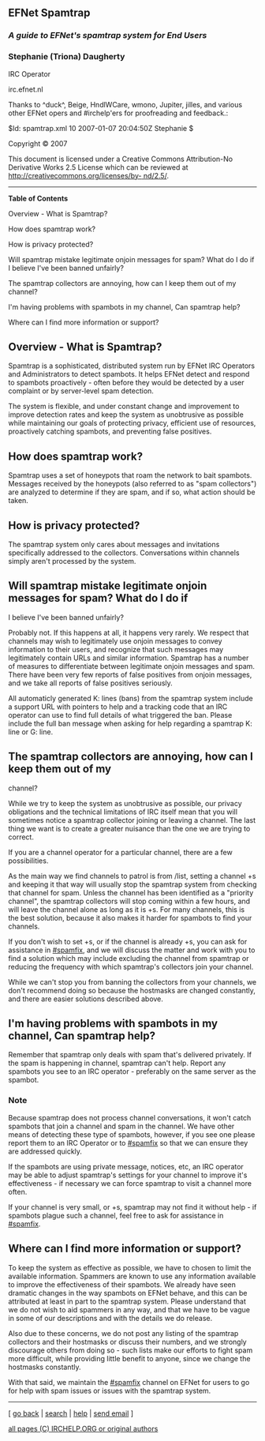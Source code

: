 ## EFNet Spamtrap

### _A guide to EFNet's spamtrap system for End Users_

### Stephanie (Triona) Daugherty

IRC Operator

irc.efnet.nl

Thanks to ^duck^, Beige, HndlWCare, wmono, Jupiter, jilles, and various other
EFNet opers and #irchelp'ers for proofreading and feedback.:

$Id: spamtrap.xml 10 2007-01-07 20:04:50Z Stephanie $

Copyright © 2007

This document is licensed under a Creative Commons Attribution-No Derivative
Works 2.5 License which can be reviewed at
[http://creativecommons.org/licenses/by-
nd/2.5/](http://creativecommons.org/licenses/by-nd/2.5/).

* * *

**Table of Contents**

Overview - What is Spamtrap?

How does spamtrap work?

How is privacy protected?

Will spamtrap mistake legitimate onjoin messages for spam? What do I do if I
believe I've been banned unfairly?

The spamtrap collectors are annoying, how can I keep them out of my channel?

I'm having problems with spambots in my channel, Can spamtrap help?

Where can I find more information or support?

## Overview - What is Spamtrap?

Spamtrap is a sophisticated, distributed system run by EFNet IRC Operators and
Administrators to detect spambots. It helps EFNet detect and respond to
spambots proactively - often before they would be detected by a user complaint
or by server-level spam detection.

The system is flexible, and under constant change and improvement to improve
detection rates and keep the system as unobtrusive as possible while
maintaining our goals of protecting privacy, efficient use of resources,
proactively catching spambots, and preventing false positives.

## How does spamtrap work?

Spamtrap uses a set of honeypots that roam the network to bait spambots.
Messages received by the honeypots (also referred to as "spam collectors") are
analyzed to determine if they are spam, and if so, what action should be
taken.

## How is privacy protected?

The spamtrap system only cares about messages and invitations specifically
addressed to the collectors. Conversations within channels simply aren't
processed by the system.

## Will spamtrap mistake legitimate onjoin messages for spam? What do I do if
I believe I've been banned unfairly?

Probably not. If this happens at all, it happens very rarely. We respect that
channels may wish to legitimately use onjoin messages to convey information to
their users, and recognize that such messages may legitimately contain URLs
and similar information. Spamtrap has a number of measures to differentiate
between legitimate onjoin messages and spam. There have been very few reports
of false positives from onjoin messages, and we take all reports of false
positives seriously.

All automaticly generated K: lines (bans) from the spamtrap system include a
support URL with pointers to help and a tracking code that an IRC operator can
use to find full details of what triggered the ban. Please include the full
ban message when asking for help regarding a spamtrap K: line or G: line.

## The spamtrap collectors are annoying, how can I keep them out of my
channel?

While we try to keep the system as unobtrusive as possible, our privacy
obligations and the technical limitations of IRC itself mean that you will
sometimes notice a spamtrap collector joining or leaving a channel. The last
thing we want is to create a greater nuisance than the one we are trying to
correct.

If you are a channel operator for a particular channel, there are a few
possibilities.

As the main way we find channels to patrol is from /list, setting a channel +s
and keeping it that way will usually stop the spamtrap system from checking
that channel for spam. Unless the channel has been identified as a "priority
channel", the spamtrap collectors will stop coming within a few hours, and
will leave the channel alone as long as it is +s. For many channels, this is
the best solution, because it also makes it harder for spambots to find your
channels.

If you don't wish to set +s, or if the channel is already +s, you can ask for
assistance in [#spamfix](irc://irc.efnet.org/spamfix), and we will discuss the
matter and work with you to find a solution which may include excluding the
channel from spamtrap or reducing the frequency with which spamtrap's
collectors join your channel.

While we can't stop you from banning the collectors from your channels, we
don't recommend doing so because the hostmasks are changed constantly, and
there are easier solutions described above.

## I'm having problems with spambots in my channel, Can spamtrap help?

Remember that spamtrap only deals with spam that's delivered privately. If the
spam is happening in channel, spamtrap can't help. Report any spambots you see
to an IRC operator - preferably on the same server as the spambot.

### Note

Because spamtrap does not process channel conversations, it won't catch
spambots that join a channel and spam in the channel. We have other means of
detecting these type of spambots, however, if you see one please report them
to an IRC Operator or to [#spamfix](irc://irc.efnet.org/spamfix) so that we
can ensure they are addressed quickly.

If the spambots are using private message, notices, etc, an IRC operator may
be able to adjust spamtrap's settings for your channel to improve it's
effectiveness - if necessary we can force spamtrap to visit a channel more
often.

If your channel is very small, or +s, spamtrap may not find it without help -
if spambots plague such a channel, feel free to ask for assistance in
[#spamfix](irc://irc.efnet.org/spamfix).

## Where can I find more information or support?

To keep the system as effective as possible, we have to chosen to limit the
available information. Spammers are known to use any information available to
improve the effectiveness of their spambots. We already have seen dramatic
changes in the way spambots on EFNet behave, and this can be attributed at
least in part to the spamtrap system. Please understand that we do not wish to
aid spammers in any way, and that we have to be vague in some of our
descriptions and with the details we do release.

Also due to these concerns, we do not post any listing of the spamtrap
collectors and their hostmasks or discuss their numbers, and we strongly
discourage others from doing so - such lists make our efforts to fight spam
more difficult, while providing little benefit to anyone, since we change the
hostmasks constantly.

With that said, we maintain the [#spamfix](irc://irc.efnet.org/spamfix)
channel on EFNet for users to go for help with spam issues or issues with the
spamtrap system.

* * *



[ [go back](/) | [search](/irchelp/search_engine.cgi) |
[help](/irchelp/help.html) | [send email](/irchelp/mail.cgi) ]

[all pages (C) IRCHELP.ORG or original authors](/irchelp/credit.html)

